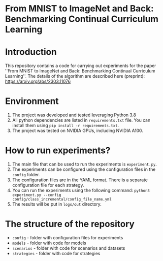 # From MNIST to ImageNet and Back: Benchmarking Continual Curriculum Learning

# Introduction
This repository contains a code for carrying out experiments for the paper ''From MNIST to ImageNet and Back: Benchmarking Continual Curriculum Learning''.
 The details of the algorithm are described here (preprint): https://arxiv.org/abs/2303.11076


# Environment 
1. The project was developed and tested leveraging Python 3.8
2. All python dependencies are listed in `requirements.txt` file. You can install them using `pip install -r requirements.txt`.
3. The project was tested on NVIDIA GPUs, including NVIDIA A100.


# How to run experiments?

1. The main file that can be used to run the experiments is `experiment.py`. 
2. The experiments can be configured using the configuration files in the `config` folder.
3. The configuration files are in the YAML format. There is a separate configuration file for each strategy.
4. You can run the experiments using the following command: `python3 experiment.py --config config/class_incremental/config_file_name.yml`
5. The results will be put in `logs/out` directory.

# The structure of the repository
- `config` - folder with configuration files for experiments
- `models` - folder with code for models
- `scenarios` - folder with code for scenarios and datasets
- `strategies` - folder with code for strategies

